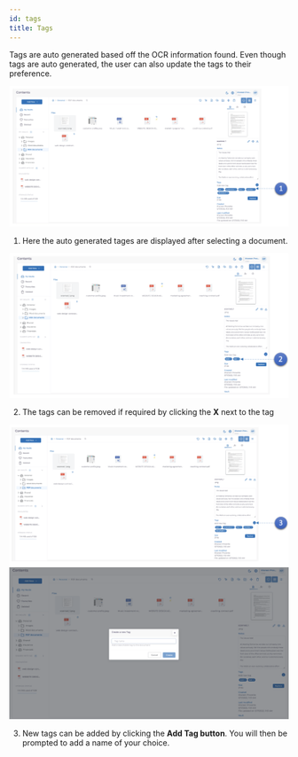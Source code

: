 ```yaml
---
id: tags
title: Tags
---
```


Tags are auto generated based off the OCR information found. Even though tags are auto generated, the user can also update the tags to their preference.

![upload](../../static/img/tag-auto.png)

1. Here the auto generated tages are displayed after selecting a document.

![upload](../../static/img/tag-remove.png)

2. The tags can be removed if required by clicking the **X** next to the tag

![upload](../../static/img/tag-add.png)
![upload](../../static/img/tag-name.png)

3. New tags can be added by clicking the **Add Tag button**. You will then be prompted to add a name of your choice.

